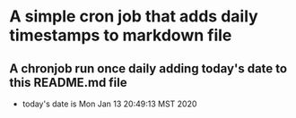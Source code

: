 A simple cron job that adds daily timestamps to markdown file
============================================================
## A chronjob run once daily adding today's date to this README.md file
* today's date is Mon Jan 13 20:49:13 MST 2020
